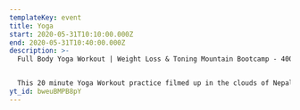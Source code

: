 ```yaml
---
templateKey: event
title: Yoga
start: 2020-05-31T10:10:00.000Z
end: 2020-05-31T10:40:00.000Z
description: >-
  Full Body Yoga Workout | Weight Loss & Toning Mountain Bootcamp - 4000m


  This 20 minute Yoga Workout practice filmed up in the clouds of Nepal is all about waking up your body from the inside out. Through working with a combination of abdominal exercises, lower body toning exercises, cardio flow to stimulate your metabolism, and yoga postures that will wake up your digestive system allowing you to burn calories even after the class is completed. This Yoga Workout for all levels is the perfect way to begin your day. Have no time for the gym? This class is the perfect alternative to your gym workout but with so much more benefit as it not only challenges every part of your body but it allows you to connect deeper with your breath, your mind, and your inner self.
yt_id: bweuBMPB8pY
---
```

